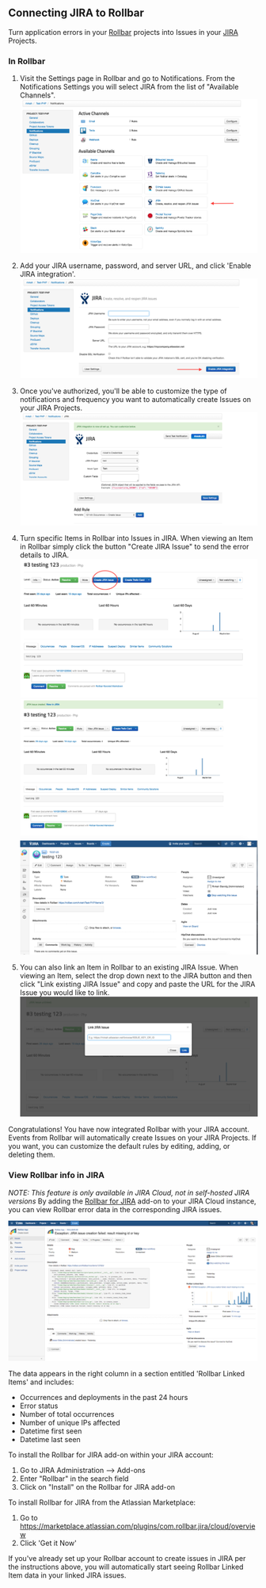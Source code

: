 ## Connecting JIRA to Rollbar
Turn application errors in your [Rollbar](https://rollbar.com/) projects into Issues in your
[JIRA](https://www.atlassian.com/software/jira) Projects.

### In Rollbar

1. Visit the Settings page in Rollbar and go to Notifications. From the Notifications Settings you
   will select JIRA from the list of "Available Channels".
   ![](../images/tools/jira/jira1.png)

2. Add your JIRA username, password, and server URL, and click 'Enable JIRA integration'.
   ![](../images/tools/jira/jira2.png)

3. Once you've authorized, you'll be able to customize the type of notifications and frequency you
   want to automatically create Issues on your JIRA Projects.
   ![](../images/tools/jira/jira3.png)

4. Turn specific Items in Rollbar into Issues in JIRA. When viewing an Item in Rollbar simply click
   the button "Create JIRA Issue" to send the error details to JIRA.
   ![](../images/tools/jira/jira4.png)
   ![](../images/tools/jira/jira5.png)
   ![](../images/tools/jira/jira6.png)

5. You can also link an Item in Rollbar to an existing JIRA Issue. When viewing an Item, select the
   drop down next to the JIRA button and then click "Link existing JIRA Issue" and copy and paste
   the URL for the JIRA Issue you would like to link.
   ![](../images/tools/jira/jira7.png)

Congratulations! You have now integrated Rollbar with your JIRA account. Events from Rollbar will
automatically create Issues on your JIRA Projects. If you want, you can customize the default rules
by editing, adding, or deleting them.

### View Rollbar info in JIRA
_NOTE: This feature is only available in JIRA Cloud, not in self-hosted JIRA versions_
By adding the [Rollbar for JIRA](https://marketplace.atlassian.com/plugins/com.rollbar.jira/cloud/overview)
add-on to your JIRA Cloud instance, you can view Rollbar error data in the corresponding JIRA issues.

![](../images/tools/jira/jira_rollbar.png)

The data appears in the right column in a section entitled 'Rollbar Linked Items' and includes:

* Occurrences and deployments in the past 24 hours
* Error status
* Number of total occurrences
* Number of unique IPs affected
* Datetime first seen
* Datetime last seen

To install the Rollbar for JIRA add-on within your JIRA account:

1. Go to JIRA Administration --> Add-ons
2. Enter "Rollbar" in the search field
3. Click on "Install" on the Rollbar for JIRA add-on

To install Rollbar for JIRA from the Atlassian Marketplace:

1. Go to <https://marketplace.atlassian.com/plugins/com.rollbar.jira/cloud/overview>
2. Click 'Get it Now'

If you've already set up your Rollbar account to create issues in JIRA per the instructions above,
you will automatically start seeing Rollbar Linked Item data in your linked JIRA issues.
